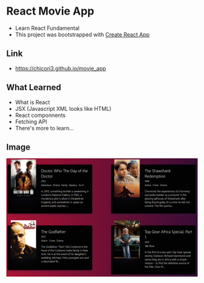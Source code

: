 # React Movie App
  - Learn React Fundamental
  - This project was bootstrapped with [Create React App](https://github.com/facebook/create-react-app)
  
## Link
  - https://chicori3.github.io/movie_app

## What Learned
  - What is React
  - JSX (Javascript XML looks like HTML)
  - React componnents
  - Fetching API
  - There's more to learn...
  
## Image
  ![이미지](./image/index.png)
